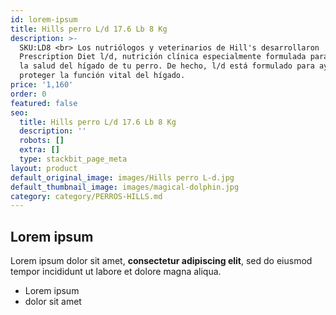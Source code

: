 ```yaml
---
id: lorem-ipsum
title: Hills perro L/d 17.6 Lb 8 Kg
description: >-
  SKU:LD8 <br> Los nutriólogos y veterinarios de Hill's desarrollaron
  Prescription Diet l/d, nutrición clínica especialmente formulada para apoyar
  la salud del hígado de tu perro. De hecho, l/d está formulado para ayudar a
  proteger la función vital del hígado.
price: '1,160'
order: 0
featured: false
seo:
  title: Hills perro L/d 17.6 Lb 8 Kg
  description: ''
  robots: []
  extra: []
  type: stackbit_page_meta
layout: product
default_original_image: images/Hills perro L-d.jpg
default_thumbnail_image: images/magical-dolphin.jpg
category: category/PERROS-HILLS.md
---
```

## Lorem ipsum

Lorem ipsum dolor sit amet, **consectetur adipiscing elit**, sed do eiusmod tempor incididunt ut labore et dolore magna aliqua.

- Lorem ipsum
- dolor sit amet